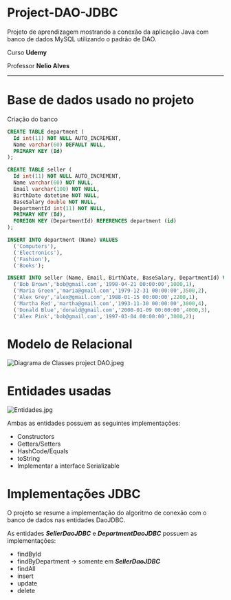 # Project-DAO-JDBC

Projeto de aprendizagem mostrando a conexão da aplicação Java com banco de dados MySQL utilizando o padrão de DAO.

Curso **********Udemy**********

Professor **********************Nelio Alves**********************

---

# Base de dados usado no projeto

Criação do banco

```sql
CREATE TABLE department (
  Id int(11) NOT NULL AUTO_INCREMENT,
  Name varchar(60) DEFAULT NULL,
  PRIMARY KEY (Id)
);

CREATE TABLE seller (
  Id int(11) NOT NULL AUTO_INCREMENT,
  Name varchar(60) NOT NULL,
  Email varchar(100) NOT NULL,
  BirthDate datetime NOT NULL,
  BaseSalary double NOT NULL,
  DepartmentId int(11) NOT NULL,
  PRIMARY KEY (Id),
  FOREIGN KEY (DepartmentId) REFERENCES department (id)
);

INSERT INTO department (Name) VALUES 
  ('Computers'),
  ('Electronics'),
  ('Fashion'),
  ('Books');

INSERT INTO seller (Name, Email, BirthDate, BaseSalary, DepartmentId) VALUES 
  ('Bob Brown','bob@gmail.com','1998-04-21 00:00:00',1000,1),
  ('Maria Green','maria@gmail.com','1979-12-31 00:00:00',3500,2),
  ('Alex Grey','alex@gmail.com','1988-01-15 00:00:00',2200,1),
  ('Martha Red','martha@gmail.com','1993-11-30 00:00:00',3000,4),
  ('Donald Blue','donald@gmail.com','2000-01-09 00:00:00',4000,3),
  ('Alex Pink','bob@gmail.com','1997-03-04 00:00:00',3000,2);
```

# Modelo de Relacional

![Diagrama de Classes project DAO.jpeg](https://s3-us-west-2.amazonaws.com/secure.notion-static.com/86446a52-06ce-4273-b49e-85316c756221/Diagrama_de_Classes_project_DAO.jpeg)

# Entidades usadas

![Entidades.jpg](https://s3-us-west-2.amazonaws.com/secure.notion-static.com/a85a06c1-ddf9-4829-803f-1c05fb7c0199/Entidades.jpg)

Ambas as entidades possuem as seguintes implementações:

- Constructors
- Getters/Setters
- HashCode/Equals
- toString
- Implementar a interface Serializable

# Implementações JDBC

O projeto se resume a implementação do algoritmo de conexão com o banco de dados nas entidades DaoJDBC.

As entidades *************SellerDaoJDBC************* e *****************DepartmentDaoJDBC***************** possuem as implementações:

- findById
- findByDepartment → somente em *************SellerDaoJDBC*************
- findAll
- insert
- update
- delete